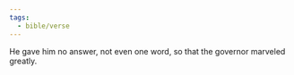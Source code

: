 ```yaml
---
tags:
  - bible/verse
---
```

He gave him no answer, not even one word, so that the governor marveled greatly.